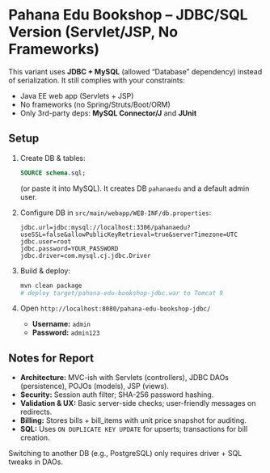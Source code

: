 # Pahana Edu Bookshop – JDBC/SQL Version (Servlet/JSP, No Frameworks)

This variant uses **JDBC + MySQL** (allowed “Database” dependency) instead of serialization.
It still complies with your constraints:
- Java EE web app (Servlets + JSP)
- No frameworks (no Spring/Struts/Boot/ORM)
- Only 3rd-party deps: **MySQL Connector/J** and **JUnit**

## Setup

1. Create DB & tables:
   ```sql
   SOURCE schema.sql;
   ```
   (or paste it into MySQL). It creates DB `pahanaedu` and a default admin user.

2. Configure DB in `src/main/webapp/WEB-INF/db.properties`:
   ```properties
   jdbc.url=jdbc:mysql://localhost:3306/pahanaedu?useSSL=false&allowPublicKeyRetrieval=true&serverTimezone=UTC
   jdbc.user=root
   jdbc.password=YOUR_PASSWORD
   jdbc.driver=com.mysql.cj.jdbc.Driver
   ```

3. Build & deploy:
   ```bash
   mvn clean package
   # deploy target/pahana-edu-bookshop-jdbc.war to Tomcat 9
   ```

4. Open `http://localhost:8080/pahana-edu-bookshop-jdbc/`
   - **Username:** `admin`
   - **Password:** `admin123`

## Notes for Report

- **Architecture:** MVC-ish with Servlets (controllers), JDBC DAOs (persistence), POJOs (models), JSP (views).
- **Security:** Session auth filter; SHA-256 password hashing.
- **Validation & UX:** Basic server-side checks; user-friendly messages on redirects.
- **Billing:** Stores bills + bill_items with unit price snapshot for auditing.
- **SQL:** Uses `ON DUPLICATE KEY UPDATE` for upserts; transactions for bill creation.

Switching to another DB (e.g., PostgreSQL) only requires driver + SQL tweaks in DAOs.
